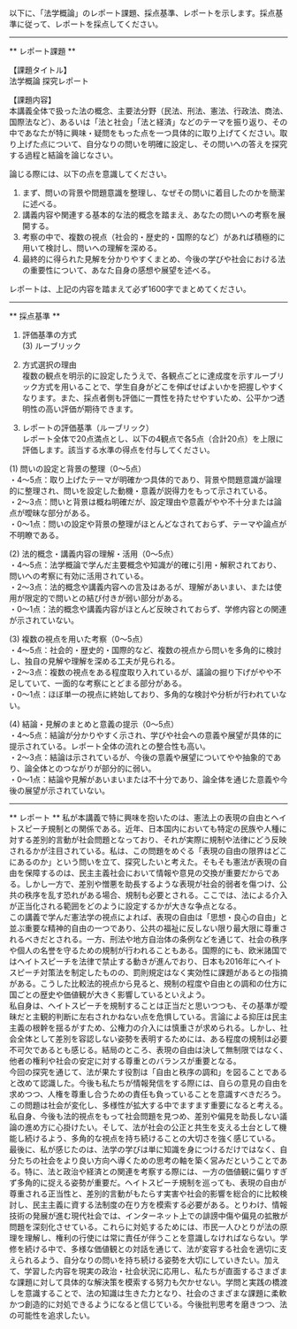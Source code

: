 以下に、「法学概論」のレポート課題、採点基準、レポートを示します。採点基準に従って、レポートを採点してください。

---------------------------------------
** レポート課題 **

【課題タイトル】  
法学概論 探究レポート

【課題内容】  
本講義全体で扱った法の概念、主要法分野（民法、刑法、憲法、行政法、商法、国際法など）、あるいは「法と社会」「法と経済」などのテーマを振り返り、その中であなたが特に興味・疑問をもった点を一つ具体的に取り上げてください。取り上げた点について、自分なりの問いを明確に設定し、その問いへの答えを探究する過程と結論を論じなさい。

論じる際には、以下の点を意識してください。  
1) まず、問いの背景や問題意識を整理し、なぜその問いに着目したのかを簡潔に述べる。  
2) 講義内容や関連する基本的な法的概念を踏まえ、あなたの問いへの考察を展開する。  
3) 考察の中で、複数の視点（社会的・歴史的・国際的など）があれば積極的に用いて検討し、問いへの理解を深める。  
4) 最終的に得られた見解を分かりやすくまとめ、今後の学びや社会における法の重要性について、あなた自身の感想や展望を述べる。  

レポートは、上記の内容を踏まえて必ず1600字でまとめてください。  

---------------------------------------
** 採点基準 **

1. 評価基準の方式  
(3) ルーブリック  

2. 方式選択の理由  
複数の観点を明示的に設定したうえで、各観点ごとに達成度を示すルーブリック方式を用いることで、学生自身がどこを伸ばせばよいかを把握しやすくなります。また、採点者側も評価に一貫性を持たせやすいため、公平かつ透明性の高い評価が期待できます。  

3. レポートの評価基準（ルーブリック）  
レポート全体で20点満点とし、以下の4観点で各5点（合計20点）を上限に評価します。該当する水準の得点を付与してください。  

(1) 問いの設定と背景の整理（0～5点）  
・4～5点：取り上げたテーマが明確かつ具体的であり、背景や問題意識が論理的に整理され、問いを設定した動機・意義が説得力をもって示されている。  
・2～3点：問いと背景は概ね明確だが、設定理由や意義がやや不十分または論点が曖昧な部分がある。  
・0～1点：問いの設定や背景の整理がほとんどなされておらず、テーマや論点が不明瞭である。  

(2) 法的概念・講義内容の理解・活用（0～5点）  
・4～5点：法学概論で学んだ主要概念や知識が的確に引用・解釈されており、問いへの考察に有効に活用されている。  
・2～3点：法的概念や講義内容への言及はあるが、理解があいまい、または使用が限定的で問いとの結び付きが弱い部分がある。  
・0～1点：法的概念や講義内容がほとんど反映されておらず、学修内容との関連が示されていない。  

(3) 複数の視点を用いた考察（0～5点）  
・4～5点：社会的・歴史的・国際的など、複数の視点から問いを多角的に検討し、独自の見解や理解を深める工夫が見られる。  
・2～3点：複数の視点をある程度取り入れているが、議論の掘り下げがやや不足していて、一面的な考察にとどまる部分がある。  
・0～1点：ほぼ単一の視点に終始しており、多角的な検討や分析が行われていない。  

(4) 結論・見解のまとめと意義の提示（0～5点）  
・4～5点：結論が分かりやすく示され、学びや社会への意義や展望が具体的に提示されている。レポート全体の流れとの整合性も高い。  
・2～3点：結論は示されているが、今後の意義や展望についてやや抽象的であり、論全体とのつながりが部分的に弱い。  
・0～1点：結論や見解があいまいまたは不十分であり、論全体を通じた意義や今後の展望が示されていない。  

---------------------------------------
** レポート **
私が本講義で特に興味を抱いたのは、憲法上の表現の自由とヘイトスピーチ規制との関係である。近年、日本国内においても特定の民族や人種に対する差別的言動が社会問題となっており、それが実際に規制や法律にどう反映されるかが注目されている。私は、この問題をめぐる「表現の自由の限界はどこにあるのか」という問いを立て、探究したいと考えた。そもそも憲法が表現の自由を保障するのは、民主主義社会において情報や意見の交換が重要だからである。しかし一方で、差別や憎悪を助長するような表現が社会的弱者を傷つけ、公共の秩序を乱す恐れがある場合、規制も必要とされる。ここでは、法による介入が正当化される範囲をどのように設定するかが大きな争点となる。  
この講義で学んだ憲法学の視点によれば、表現の自由は「思想・良心の自由」と並ぶ重要な精神的自由の一つであり、公共の福祉に反しない限り最大限に尊重されるべきだとされる。一方、刑法や地方自治体の条例などを通じて、社会の秩序や個人の名誉を守るための規制が行われることもある。国際的にも、欧米諸国ではヘイトスピーチを法律で禁止する動きが進んでおり、日本も2016年にヘイトスピーチ対策法を制定したものの、罰則規定はなく実効性に課題があるとの指摘がある。こうした比較法的視点から見ると、規制の程度や自由との調和の仕方に国ごとの歴史や価値観が大きく影響しているといえよう。  
私自身は、ヘイトスピーチを規制することは正当だと思いつつも、その基準が曖昧だと主観的判断に左右されかねない点を危惧している。言論による抑圧は民主主義の根幹を揺るがすため、公権力の介入には慎重さが求められる。しかし、社会全体として差別を容認しない姿勢を表明するためには、ある程度の規制は必要不可欠であるとも感じる。結局のところ、表現の自由は決して無制限ではなく、他者の権利や社会の安定に対する尊重とのバランスが重要となる。  
今回の探究を通じて、法が果たす役割は「自由と秩序の調和」を図ることであると改めて認識した。今後も私たちが情報発信をする際には、自らの意見の自由を求めつつ、人権を尊重し合うための責任も負っていることを意識すべきだろう。この問題は社会が変化し、多様性が拡大する中でますます重要になると考える。私自身、今後も法的視点をもって社会問題を見つめ、差別や偏見を助長しない議論の進め方に心掛けたい。そして、法が社会の公正と共生を支える土台として機能し続けるよう、多角的な視点を持ち続けることの大切さを強く感じている。  
最後に、私が感じたのは、法学の学びは単に知識を身につけるだけではなく、自分たちの社会をより良い方向へ導くための思考の軸を築く営みだということである。特に、法と政治や経済との関連を考察する際には、一方の価値観に偏りすぎず多角的に捉える姿勢が重要だ。ヘイトスピーチ規制を巡っても、表現の自由が尊重される正当性と、差別的言動がもたらす実害や社会的影響を総合的に比較検討し、民主主義に資する法制度の在り方を模索する必要がある。とりわけ、情報技術の発展が進む現代社会では、インターネット上での誹謗中傷や偏見の拡散が問題を深刻化させている。これらに対処するためには、市民一人ひとりが法の原理を理解し、権利の行使には常に責任が伴うことを意識しなければならない。学修を続ける中で、多様な価値観との対話を通じて、法が変容する社会を適切に支えられるよう、自分なりの問いを持ち続ける姿勢を大切にしていきたい。加えて、学習した内容を現実の政治・社会状況に応用し、私たちが直面するさまざまな課題に対して具体的な解決策を模索する努力も欠かせない。学問と実践の橋渡しを意識することで、法の知識は生きた力となり、社会のさまざまな課題に柔軟かつ創造的に対処できるようになると信じている。今後批判思考を磨きつつ、法の可能性を追求したい。

